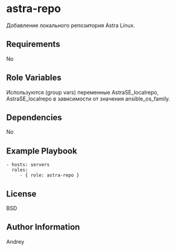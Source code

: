 astra-repo
=========

Добавление локального репозитория Astra Linux.

Requirements
------------

No

Role Variables
--------------

Используются (group vars) переменные AstraSE_localrepo, AstraSE_localrepo в зависимости от значения ansible_os_family.

Dependencies
------------

No

Example Playbook
----------------

    - hosts: servers
      roles:
         - { role: astra-repo }

License
-------

BSD

Author Information
------------------

Andrey
